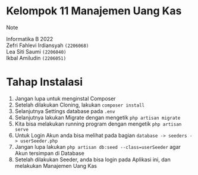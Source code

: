 # Kelompok 11 Manajemen Uang Kas
> [!NOTE]
Informatika B 2022 <br/>
Zefri Fahlevi Irdiansyah `(2206068)` <br/>
Lea Siti Saumi `(2206040)` <br/>
Ikbal Amiludin `(2206051)`
>

# Tahap Instalasi
1. Jangan lupa untuk menginstal Composer
2. Setelah dilakukan Cloning, lakukan `composer install`
3. Selanjutnya Settings database pada `.env`
4. Selanjutnya lakukan Migrate dengan mengetik `php artisan migrate`
5. Kita bisa melakukan running program dengan mengetik `php artisan serve`
6. Untuk Login Akun anda bisa melihat pada bagian `database -> seeders -> userSeeder.php`
7. Jangan lupa lakukan `php artisan db:seed --class=userSeeder` agar Akun tersimpan di Database
8. Setelah dilakukan Seeder, anda bisa login pada Aplikasi ini, dan melakukan Manajemen Uang Kas
